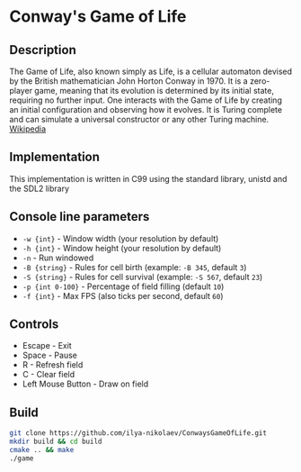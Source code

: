 # Conway's Game of Life

## Description
The Game of Life, also known simply as Life, is a cellular automaton devised by the British mathematician John Horton Conway in 1970. It is a zero-player game, meaning that its evolution is determined by its initial state, requiring no further input. One interacts with the Game of Life by creating an initial configuration and observing how it evolves. It is Turing complete and can simulate a universal constructor or any other Turing machine.
[Wikipedia](https://en.wikipedia.org/wiki/Conway%27s_Game_of_Life)

## Implementation
This implementation is written in C99 using the standard library, unistd and the SDL2 library

## Console line parameters
+ `-w {int}` - Window width (your resolution by default)
+ `-h {int}` - Window height (your resolution by default)
+ `-n` - Run windowed
+ `-B {string}` - Rules for cell birth (example: `-B 345`, default `3`)
+ `-S {string}` - Rules for cell survival (example: `-S 567`, default `23`)
+ `-p {int 0-100}` - Percentage of field filling (default `10`)
+ `-f {int}` - Max FPS (also ticks per second, default `60`)

## Controls
+ Escape - Exit
+ Space - Pause
+ R - Refresh field
+ C - Clear field
+ Left Mouse Button - Draw on field

## Build
```Bash
git clone https://github.com/ilya-nikolaev/ConwaysGameOfLife.git
mkdir build && cd build
cmake .. && make
./game
```
